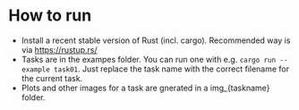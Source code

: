 # How to run

* Install a recent stable version of Rust (incl. cargo). Recommended way is via https://rustup.rs/
* Tasks are in the exampes folder. You can run one with e.g.
``cargo run --example task01``.
Just replace the task name with the correct filename for the current task.
* Plots and other images for a task are gnerated in a img_{taskname} folder.